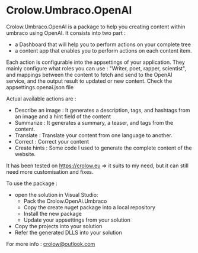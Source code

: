 # Crolow.Umbraco.OpenAI
Crolow.Umbraco.OpenAI is a package to help you creating content within umbraco using OpenAI.
It consists into two part : 
- a Dashboard that will help you to perform actions on your complete tree
- a content app that enables you to perform actions on each content item.

Each action is configurable into the appsettings of your application. They mainly configure what roles you can use : "Writer, poet, rapper, scientist", and mappings between the content to fetch and send to the OpenAI service, and the output result to updated or new content. Check the appsettings.openai.json file

Actual available actions are :
- Describe an image : It generates a description, tags, and hashtags from an image and a hint field of the content
- Summarize : It generates a summary, a teaser, and tags from the content.
- Translate : Translate your content from one language to another.
- Correct : Correct your content
- Create hints : Some code I used to generate the complete content of the website.

It has been tested on https://crolow.eu => it suits to my need, but it can still need more customisation and fixes.

To use the package :
- open the solution in Visual Studio:
  - Pack the Crolow.OpenAi.Umbraco
  - Copy the create nuget package into a local repository
  - Install the new package
  - Update your appsettings from your solution
- Copy the projects into your solution
- Refer the generated DLLS into your solution

For more info : crolow@outlook.com
